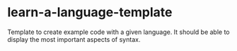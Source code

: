 # learn-a-language-template
Template to create example code with a given language. It should be able to display the most important aspects of syntax.

